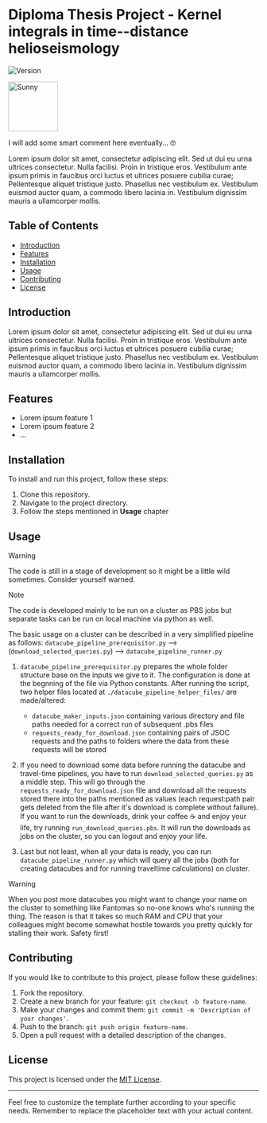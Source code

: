 # Diploma Thesis Project - Kernel integrals in time--distance helioseismology

![Version](https://img.shields.io/badge/version-v1.0-blue)

<img src="./sunny.jpg" alt="Sunny" width="100"/>

I will add some smart comment here eventually... 🤓

Lorem ipsum dolor sit amet, consectetur adipiscing elit. Sed ut dui eu urna ultrices consectetur. Nulla facilisi. Proin in tristique eros. Vestibulum ante ipsum primis in faucibus orci luctus et ultrices posuere cubilia curae; Pellentesque aliquet tristique justo. Phasellus nec vestibulum ex. Vestibulum euismod auctor quam, a commodo libero lacinia in. Vestibulum dignissim mauris a ullamcorper mollis.

## Table of Contents

- [Introduction](#introduction)
- [Features](#features)
- [Installation](#installation)
- [Usage](#usage)
- [Contributing](#contributing)
- [License](#license)

## Introduction

Lorem ipsum dolor sit amet, consectetur adipiscing elit. Sed ut dui eu urna ultrices consectetur. Nulla facilisi. Proin in tristique eros. Vestibulum ante ipsum primis in faucibus orci luctus et ultrices posuere cubilia curae; Pellentesque aliquet tristique justo. Phasellus nec vestibulum ex. Vestibulum euismod auctor quam, a commodo libero lacinia in. Vestibulum dignissim mauris a ullamcorper mollis.

## Features

- Lorem ipsum feature 1
- Lorem ipsum feature 2
- ...

## Installation

To install and run this project, follow these steps:

1. Clone this repository.
2. Navigate to the project directory.
3. Follow the steps mentioned in **Usage** chapter

## Usage

> [!WARNING]
> The code is still in a stage of development so it might be a little wild sometimes. Consider yourself warned.

> [!NOTE]
> The code is developed mainly to be run on a cluster as PBS jobs but separate tasks can be run on local machine via python as well.

The basic usage on a cluster can be described in a very simplified pipeline as follows:
`datacube_pipeline_prerequisitor.py` --> (`download_selected_queries.py`) --> `datacube_pipeline_runner.py`

1. `datacube_pipeline_prerequisitor.py` prepares the whole folder structure base on the inputs we give to it. The configuration is done at the begnning of the file via Python constants. After running the script, two helper files located at `./datacube_pipeline_helper_files/` are made/altered:
   * `datacube_maker_inputs.json` containing various directory and file paths needed for a correct run of subsequent .pbs files
   * `requests_ready_for_download.json` containing pairs of JSOC requests and the paths to folders where the data from these requests will be stored

2. If you need to download some data before running the datacube and travel-time pipelines, you have to run `download_selected_queries.py` as a middle step. This will go through the `requests_ready_for_download.json` file and download all the requests stored there into the paths mentioned as values (each request:path pair gets deleted from the file after it's download is complete without failure). If you want to run the downloads, drink your coffee ☕ and enjoy your life, try running `run_download_queries.pbs`. It will run the downloads as jobs on the cluster, so you can logout and enjoy your life.

3. Last but not least, when all your data is ready, you can run `datacube_pipeline_runner.py` which will query all the jobs (both for creating datacubes and for running traveltime calculations) on cluster.

> [!WARNING]
> When you post more datacubes you might want to change your name on the cluster to something like Fantomas so no-one knows who's running the thing. The reason is that it takes so much RAM and CPU that your colleagues might become somewhat hostile towards you pretty quickly for stalling their work. Safety first!

## Contributing

If you would like to contribute to this project, please follow these guidelines:

1. Fork the repository.
2. Create a new branch for your feature: `git checkout -b feature-name`.
3. Make your changes and commit them: `git commit -m 'Description of your changes'`.
4. Push to the branch: `git push origin feature-name`.
5. Open a pull request with a detailed description of the changes.

## License

This project is licensed under the [MIT License](LICENSE).

---

Feel free to customize the template further according to your specific needs. Remember to replace the placeholder text with your actual content.
